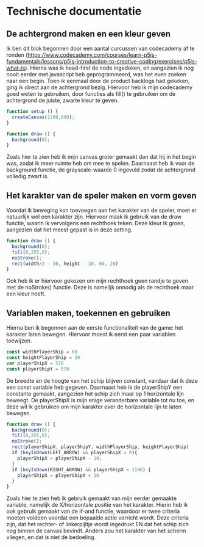 # Technische documentatie

## De achtergrond maken en een kleur geven
Ik ben dit blok begonnen door een aantal curcussen van codecademy af te ronden (https://www.codecademy.com/courses/learn-p5js-fundamentals/lessons/p5js-introduction-to-creative-coding/exercises/p5js-what-is). Hierna was ik head-first de code ingedoken, en aangezien ik nog nooit eerder met javascript heb geprogrammeerd, was het even zoeken naar een begin. Toen ik eenmaal door de product backlogs had gekeken, ging ik direct aan de achtergrond bezig. Hiervoor heb ik mijn codecademy goed weten te gebruiken, door functies als fill() te gebruiken om de achtergrond de juiste, zwarte kleur te geven.

```javascript
function setup () {
  createCanvas(1200,600);
}

function draw () {
  background(0);
}
```
Zoals hier te zien heb ik mijn canvas groter gemaakt dan dat hij in het begin was, zodat ik meer ruimte heb om mee te spelen. Daarnaast heb ik voor de background functie, de grayscale-waarde 0 ingevuld zodat de achtergrond volledig zwart is.

## Het karakter van de speler maken en vorm geven

Voordat ik beweging kon toevoegen aan het karakter van de speler, moet er natuurlijk wel een karakter zijn. Hiervoor maak ik gebruik van de draw functie, waarin ik vervolgens een rechthoek teken. Deze kleur ik groen, aangezien dat het meest gepast is in deze setting.

```javascript
function draw () {
  background(0);
  fill(0,255,0);
  noStroke();
  rect(width/2 - 30, height - 30, 60, 20)
}
```
Ook heb ik er hiervoor gekozen om mijn rechthoek geen randje te geven met de noStroke() functie. Deze is namelijk onnodig als de rechthoek maar een kleur heeft.

## Variablen maken, toekennen en gebruiken
Hierna ben ik begonnen aan de eerste functionaliteit van de game: het karakter laten bewegen. Hiervoor moest ik eerst een paar variablen toewijzen.

```javascript
const widthPlayerShip = 60
const heightPlayerShip = 20
var playerShipX = 570
const playerShipY = 570
```

De breedte en de hoogte van het schip blijven constant, vandaar dat ik deze een const variable heb gegeven. Daarnaast heb ik de playerShipY een constante gemaakt, aangezien het schip zich maar op 1 horizontale lijn beweegt. De playerShipX is mijn enige veranderbare variable tot nu toe, en deze wil ik gebruiken om mijn karakter over de horizontale lijn te laten bewegen.

```javascript
function draw () {
  background(0);
  fill(0,255,0);
  noStroke();
  rect(playerShipX, playerShipY, widthPlayerShip, heightPlayerShip)
  if (keyIsDown(LEFT_ARROW) && playerShipX > 0){
    playerShipX = playerShipX - 10;
  }
  if (keyIsDown(RIGHT_ARROW) && playerShipX < 1140) {
    playerShipX = playerShipX + 10
  }
}
```

Zoals hier te zien heb ik gebruik gemaakt van mijn eerder gemaakte variable, namelijk de X/horizontale positie van het karakter.  Hierin heb ik ook gebruik gemaakt van de if-and functie, waardoor er twee criteria moeten voldoen voordat een bepaalde actie verricht wordt. Deze criteria zijn, dat het rechter- of linkerpijltje wordt ingedrukt EN dat het schip zich nog binnen de canvas bevindt. Anders zou het karakter van het scherm vliegen, en dat is niet de bedoeling.

